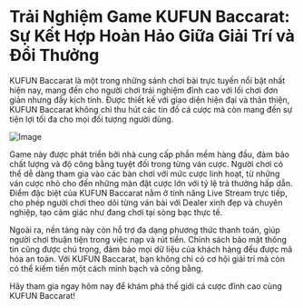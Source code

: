# Trải Nghiệm Game KUFUN Baccarat: Sự Kết Hợp Hoàn Hảo Giữa Giải Trí và Đổi Thưởng

KUFUN Baccarat là một trong những sảnh chơi bài trực tuyến nổi bật nhất hiện nay, mang đến cho người chơi trải nghiệm đỉnh cao với lối chơi đơn giản nhưng đầy kịch tính. Được thiết kế với giao diện hiện đại và thân thiện, KUFUN Baccarat không chỉ thu hút các tín đồ cá cược mà còn mang đến sự tiện lợi tối đa cho mọi đối tượng người dùng.

![Image](https://github.com/user-attachments/assets/bd51ea9f-0666-407b-a7a7-98ead6de688c)

Game này được phát triển bởi nhà cung cấp phần mềm hàng đầu, đảm bảo chất lượng và độ công bằng tuyệt đối trong từng ván cược. Người chơi có thể dễ dàng tham gia vào các bàn chơi với mức cược linh hoạt, từ những ván cược nhỏ cho đến những màn đặt cược lớn với tỷ lệ trả thưởng hấp dẫn. Điểm đặc biệt của KUFUN Baccarat nằm ở tính năng Live Stream trực tiếp, cho phép người chơi theo dõi từng ván bài với Dealer xinh đẹp và chuyên nghiệp, tạo cảm giác như đang chơi tại sòng bạc thực tế.

Ngoài ra, nền tảng này còn hỗ trợ đa dạng phương thức thanh toán, giúp người chơi thuận tiện trong việc nạp và rút tiền. Chính sách bảo mật thông tin cũng được chú trọng, đảm bảo mọi dữ liệu của khách hàng đều được mã hóa an toàn. Với KUFUN Baccarat, bạn không chỉ có cơ hội giải trí mà còn có thể kiếm tiền một cách minh bạch và công bằng.

Hãy tham gia ngay hôm nay để khám phá thế giới cá cược đỉnh cao cùng KUFUN Baccarat!